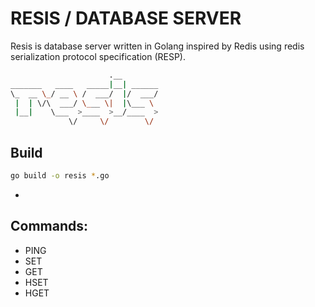 # RESIS / DATABASE SERVER
Resis is database server written in Golang inspired by Redis using redis serialization protocol specification (RESP).

```zsh
                      .__        
_______   ____   _____|__| ______
\_  __ \_/ __ \ /  ___/  |/  ___/
 |  | \/\  ___/ \___ \|  |\___ \ 
 |__|    \___  >____  >__/____  >
             \/     \/        \/ 
```

## Build

```zsh
go build -o resis *.go
```
- 

## Commands:
- PING
- SET
- GET
- HSET
- HGET

